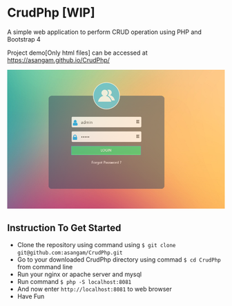 # CrudPhp [WIP]
A simple web application to perform CRUD operation using PHP and Bootstrap 4

Project demo[Only html files] can be accessed at https://asangam.github.io/CrudPhp/

<img src="img/projectlogin.png" alt="">

## Instruction To Get Started
- Clone the repository using command using ```$ git clone git@github.com:asangam/CrudPhp.git```
- Go to your downloaded CrudPhp directory using commad ```$ cd CrudPhp``` from command line
- Run your nginx or apache server and mysql
- Run command ```$ php -S localhost:8081```
- And now enter ```http://localhost:8081``` to web browser
- Have Fun 
